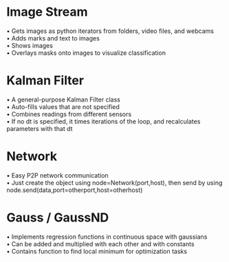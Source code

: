 # Image Stream
• Gets images as python iterators from folders, video files, and webcams <br>
• Adds marks and text to images <br>
• Shows images <br>
• Overlays masks onto images to visualize classification <br>

# Kalman Filter
• A general-purpose Kalman Filter class <br>
• Auto-fills values that are not specified <br>
• Combines readings from different sensors <br>
• If no dt is specified, it times iterations of the loop, and recalculates parameters with that dt <br>

# Network
• Easy P2P network communication <br>
• Just create the object using node=Network(port,host), then send by using node.send(data,port=otherport,host=otherhost) <br>

# Gauss / GaussND
• Implements regression functions in continuous space with gaussians <br>
• Can be added and multiplied with each other and with constants <br>
• Contains function to find local minimum for optimization tasks <br>